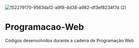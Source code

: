 ![152279170-9563da12-a9f8-4d38-a982-df3ef8234f7d (2)](https://user-images.githubusercontent.com/85742339/154570970-c08724c5-344c-41a1-ab8e-52f42654b663.png)
# Programacao-Web
Códigos desenvolvidos durante a cadeira de Programação Web
